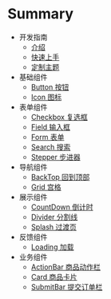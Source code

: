 # Summary

* 开发指南
    * [介绍](README.md)
    * [快速上手](guide/quickstart.md)
    * [定制主题](guide/theme-custom.md)
* 基础组件
    * [Button 按钮](basic/button.md)
    * [Icon 图标](basic/icon.md)
* 表单组件
    * [Checkbox 复选框](form/checkbox.md)
    * [Field 输入框](form/field.md)
    * [Form 表单](form/form.md)
    * [Search 搜索](form/search.md)
    * [Stepper 步进器](form/stepper.md)
* 导航组件
    * [BackTop 回到顶部](navigation/backtop.md)
    * [Grid 宫格](navigation/grid.md)
* 展示组件
    * [CountDown 倒计时](display/countdown.md)
    * [Divider 分割线](display/divider.md)
    * [Splash 过渡页](display/splash.md)
* 反馈组件
    * [Loading 加载](feedback/loading.md)
* 业务组件
    * [ActionBar 商品动作栏](business/actionbar.md)
    * [Card 商品卡片](business/card.md)
    * [SubmitBar 提交订单栏](business/submitbar.md)

